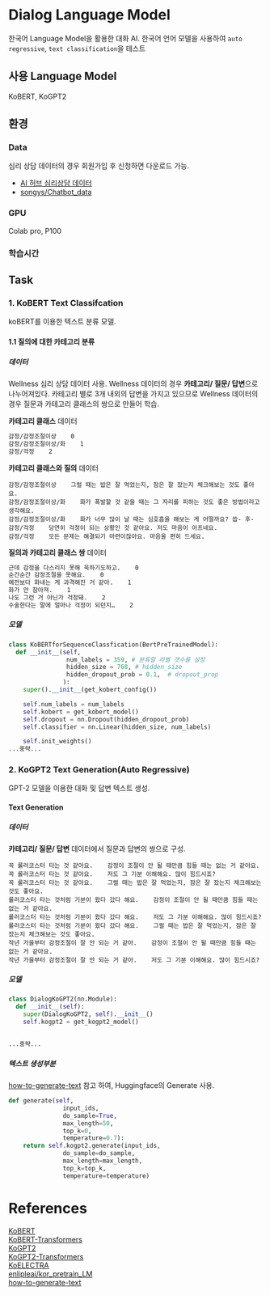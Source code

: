 # Dialog Language Model
한국어 Language Model을 활용한 대화 AI. 한국어 언어 모델을 사용하여 `auto regressive`, `text classification`을 테스트 

## 사용 Language Model
KoBERT, KoGPT2

## 환경
### Data
심리 상담 데이터의 경우 회원가입 후 신청하면 다운로드 가능.
- [AI 허브 심리상담 데이터](http://www.aihub.or.kr/keti_data_board/language_intelligence)
- [songys/Chatbot_data](https://github.com/songys/Chatbot_data)
### GPU
Colab pro, P100
### 학습시간

## Task
### 1. KoBERT Text Classifcation
koBERT를 이용한 텍스트 분류 모델.
#### 1.1 질의에 대한 카테고리 분류
##### 데이터
Wellness 심리 상담 데이터 사용. Wellness 데이터의 경우 **카테고리/ 질문/ 답변**으로 나누어져있다. 카테고리 별로 3개 내외의 답변을 가지고 있으므로
Wellness 데이터의 경우  질문과 카테고리 클래스의 쌍으로 만들어 학습.   
  
**카테고리 클래스** 데이터  
```txt
감정/감정조절이상    0
감정/감정조절이상/화    1
감정/걱정    2
```
**카테고리 클래스와 질의** 데이터  
```text
감정/감정조절이상    그럴 때는 밥은 잘 먹었는지, 잠은 잘 잤는지 체크해보는 것도 좋아요.
감정/감정조절이상/화    화가 폭발할 것 같을 때는 그 자리를 피하는 것도 좋은 방법이라고 생각해요.
감정/감정조절이상/화    화가 너무 많이 날 때는 심호흡을 해보는 게 어떨까요? 씁- 후-
감정/걱정    당연히 걱정이 되는 상황인 것 같아요. 저도 마음이 아프네요.
감정/걱정    모든 문제는 해결되기 마련이잖아요. 마음을 편히 드세요.
```
  
**질의과 카테고리 클래스 쌍** 데이터 
```txt
근데 감정을 다스리지 못해 욱하기도하고.    0
순간순간 감정조절을 못해요.    0
예전보다 화내는 게 과격해진 거 같아.    1
화가 안 참아져.    1
나도 그런 거 아닌가 걱정돼.    2
수술한다는 말에 얼마나 걱정이 되던지…    2
```
##### 모델
```python
class KoBERTforSequenceClassfication(BertPreTrainedModel):
  def __init__(self,
                num_labels = 359, # 분류할 라벨 갯수를 설정
                hidden_size = 768, # hidden_size
                hidden_dropout_prob = 0.1,  # dropout_prop
               ):
    super().__init__(get_kobert_config())

    self.num_labels = num_labels 
    self.kobert = get_kobert_model()
    self.dropout = nn.Dropout(hidden_dropout_prob)
    self.classifier = nn.Linear(hidden_size, num_labels)

    self.init_weights()
...중략...
```

### 2. KoGPT2 Text Generation(Auto Regressive)
GPT-2 모델을 이용한 대화 및 답변 텍스트 생성.

#### Text Generation
##### 데이터
**카테고리/ 질문/ 답변** 데이터에서 질문과 답변의 쌍으로 구성.
```text
꼭 롤러코스터 타는 것 같아요.    감정이 조절이 안 될 때만큼 힘들 때는 없는 거 같아요.
꼭 롤러코스터 타는 것 같아요.    저도 그 기분 이해해요. 많이 힘드시죠?
꼭 롤러코스터 타는 것 같아요.    그럴 때는 밥은 잘 먹었는지, 잠은 잘 잤는지 체크해보는 것도 좋아요.
롤러코스터 타는 것처럼 기분이 왔다 갔다 해요.    감정이 조절이 안 될 때만큼 힘들 때는 없는 거 같아요.
롤러코스터 타는 것처럼 기분이 왔다 갔다 해요.    저도 그 기분 이해해요. 많이 힘드시죠?
롤러코스터 타는 것처럼 기분이 왔다 갔다 해요.    그럴 때는 밥은 잘 먹었는지, 잠은 잘 잤는지 체크해보는 것도 좋아요.
작년 가을부터 감정조절이 잘 안 되는 거 같아.    감정이 조절이 안 될 때만큼 힘들 때는 없는 거 같아요.
작년 가을부터 감정조절이 잘 안 되는 거 같아.    저도 그 기분 이해해요. 많이 힘드시죠?
```

##### 모델
```python
class DialogKoGPT2(nn.Module):
  def __init__(self):
    super(DialogKoGPT2, self).__init__()
    self.kogpt2 = get_kogpt2_model()
    
  
...중략...
```

##### 텍스트 생성부분
[how-to-generate-text](https://huggingface.co/blog/how-to-generate?fbclid=IwAR2BZ4BNG0PbOvS5QaPLE0L3lx7_GOy_ePVu4X1LyTktQo-nLEPr7eht1O0) 참고 하여, Huggingface의 Generate 사용. 
```python
def generate(self,
               input_ids,
               do_sample=True,
               max_length=50,
               top_k=0,
               temperature=0.7):
    return self.kogpt2.generate(input_ids,
               do_sample=do_sample,
               max_length=max_length,
               top_k=top_k,
               temperature=temperature)
```

# References
[KoBERT](https://github.com/SKTBrain/KoBERT)  
[KoBERT-Transformers](https://github.com/monologg/KoBERT-Transformers)  
[KoGPT2](https://github.com/SKT-AI/KoGPT2)  
[KoGPT2-Transformers](https://github.com/taeminlee/KoGPT2-Transformers/)  
[KoELECTRA](https://github.com/monologg/KoELECTRA)  
[enlipleai/kor_pretrain_LM](https://github.com/enlipleai/kor_pretrain_LM)  
[how-to-generate-text](https://huggingface.co/blog/how-to-generate?fbclid=IwAR2BZ4BNG0PbOvS5QaPLE0L3lx7_GOy_ePVu4X1LyTktQo-nLEPr7eht1O0)
